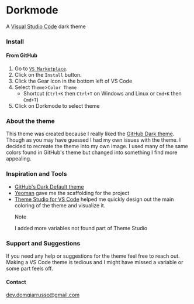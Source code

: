 # Dorkmode

A [Visual Studio Code](https://code.visualstudio.com/) dark theme

### Install

#### From GitHub

1. Go to [`VS Marketplace`](https://marketplace.visualstudio.com/).
2. Click on the `Install` button.
3. Click the Gear Icon in the bottom left of VS Code
4. Select `Theme`>`Color Theme`
    - Shortcut (`Ctrl+K` then `Ctrl+T` on Windows and Linux or `Cmd+K` then `Cmd+T`)
5. Click on Dorkmode to select theme

### About the theme

This theme was created because I really liked the [GitHub Dark theme](https://marketplace.visualstudio.com/items?itemName=GitHub.github-vscode-theme). Though as you may have guessed I had my own issues with the theme. I decided to recreate the theme into my own image. I used many of the same colors found in GitHub's theme but changed into something I find more appealing.

### Inspiration and Tools

-   [GitHub's Dark Default theme](https://marketplace.visualstudio.com/items?itemName=GitHub.github-vscode-theme)
-   [Yeoman](https://yeoman.io/) gave me the scaffolding for the project
-   [Theme Studio for VS Code](https://themes.vscode.one/) helped me quickly design out the main coloring of the theme and visualize it.
    > [!NOTE]
    > I added more variables not found part of Theme Studio

### Support and Suggestions

If you need any help or suggestions for the theme feel free to reach out. Making a VS Code theme is tedious and I might have missed a variable or some part feels off.

#### Contact

dev.domgiarrusso@gmail.com
